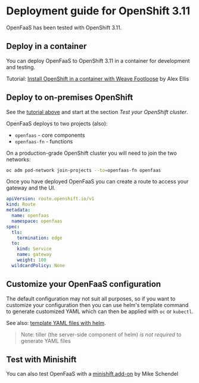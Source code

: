 # Deployment guide for OpenShift 3.11

OpenFaaS has been tested with OpenShift 3.11.

## Deploy in a container

You can deploy OpenFaaS to OpenShift 3.11 in a container for development and testing.

Tutorial: [Install OpenShift in a container with Weave Footloose](https://blog.alexellis.io/openshift-in-a-footloose-container/) by Alex Ellis

## Deploy to on-premises OpenShift

See the [tutorial above](https://blog.alexellis.io/openshift-in-a-footloose-container/) and start at the section *Test your OpenShift cluster*.

OpenFaaS deploys to two projects (also):

* `openfaas` - core components
* `openfaas-fn` - functions

On a production-grade OpenShift cluster you will need to join the two networks:

```sh
oc adm pod-network join-projects --to=openfaas-fn openfaas
```

Once you have deployed OpenFaaS you can create a route to access your gateway and the UI.

```yaml
apiVersion: route.openshift.io/v1
kind: Route
metadata:
  name: openfaas
  namespace: openfaas
spec:
  tls:
    termination: edge
  to:
    kind: Service
    name: gateway
    weight: 100
  wildcardPolicy: None
```

## Customize your OpenFaaS configuration

The default configuration may not suit all purposes, so if you want to customize your configuration then you can use helm's template command to generate customized YAML which can then be applied with `oc` or `kubectl`.

See also: [template YAML files with helm](https://github.com/openfaas/faas-netes/blob/master/chart/openfaas/README.md#deployment-with-helm-template).

> Note: tiller (the server-side component of helm) *is not required* to generate YAML files

## Test with Minishift

You can also test OpenFaaS with a [minishift add-on](https://github.com/mirroredge/openfaas-minishift-addon) by Mike Schendel
